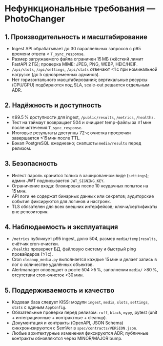 # Нефункциональные требования — PhotoChanger

## 1. Производительность и масштабирование
- Ingest API обрабатывает до 30 параллельных запросов с p95 времени ответа < `T_sync_response`.
- Размер загружаемого файла ограничен 15 МБ (жёсткий лимит FastAPI 2 ГБ); проверка MIME: JPEG, PNG, WEBP, HEIC/HEIF.
- `/api/slots`, `/api/settings`, `/api/stats` отвечают <1 с при номинальной нагрузке (до 5 одновременных админов).
- Нет горизонтального масштабирования; вертикальные ресурсы (CPU/GPU) подбираются под SLA, scale-out решается отдельным ADR.

## 2. Надёжность и доступность
- ≥99.5 % доступности для ingest, `/public/results`, `/metrics`, `/healthz`.
- Тест на таймаут возвращает 504 и очищает temp-файлы за ≤1 мин после истечения `T_sync_response`.
- Итоговые результаты доступны 72 ч; очистка просрочки завершается ≤15 мин после TTL.
- Бэкап PostgreSQL ежедневно; снапшоты `media/results` перед релизом.

## 3. Безопасность
- Ингест пароль хранится только в хэшированном виде (`settings`); админ JWT подписывается `JWT_SIGNING_KEY`.
- Ограничение входа: блокировка после 10 неудачных попыток на 15 мин.
- API логи не содержат бинарных данных или секретов; аудиторские события фиксируются для логинов и настроек.
- TLS обязателен для всех внешних интерфейсов; ключи/сертификаты вне репозитория.

## 4. Наблюдаемость и эксплуатация
- `/metrics` публикует p95 ingest, долю 504, размер `media/temp|results`, счётчик cron-очистки.
- `/healthz` проверяет БД, файловую систему и быстрый ping провайдеров (≤1 с).
- Cron `cleanup_media.py` выполняется каждые 15 мин и делает запись в лог о количестве удалённых объектов.
- Alertmanager оповещает о росте 504 >5 %, заполнении `media/` >80 %, отсутствии cron-очисток >30 мин.

## 5. Поддерживаемость и качество
- Кодовая база следует KISS: модули `ingest`, `media`, `slots`, `settings`, `stats` с единым `AppConfig`.
- Обязательные проверки перед релизом: `ruff`, `black`, `mypy`, pytest (unit + интеграционные + контрактные + cleanup).
- Документация и контракты (OpenAPI, JSON Schema) синхронизируются с SemVer в `spec/contracts/VERSION.json`.
- Любые архитектурные изменения фиксируются ADR; публичные контракты обновляются через MINOR/MAJOR bump.
